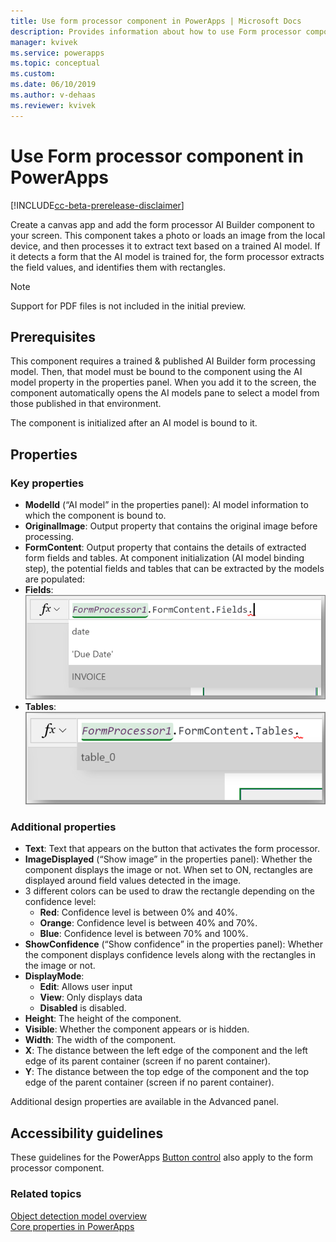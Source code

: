 ```yaml
---
title: Use form processor component in PowerApps | Microsoft Docs
description: Provides information about how to use Form processor component in PowerApps
manager: kvivek
ms.service: powerapps
ms.topic: conceptual
ms.custom: 
ms.date: 06/10/2019
ms.author: v-dehaas
ms.reviewer: kvivek
---
```


# Use Form processor component in PowerApps

[!INCLUDE[cc-beta-prerelease-disclaimer](./includes/cc-beta-prerelease-disclaimer.md)]

Create a canvas app and add the form processor AI Builder component to your screen. This component takes a photo or loads an image from the local device, and then processes it to extract text based on a trained AI model. If it detects a form that the AI model is trained for, the form processor extracts the field values, and identifies them with rectangles.

> [!NOTE] 
>Support for PDF files is not included in the initial preview.

## Prerequisites
This component requires a trained & published AI Builder form processing model. Then, that model must be bound to the component using the AI model property in the properties panel.
When you add it to the screen, the component automatically opens the AI models pane to select a model from those published in that environment. 

The component is initialized after an AI model is bound to it.

## Properties
### Key properties
- **ModelId** (“AI model” in the properties panel): AI model information to which the component is bound to.
- **OriginalImage**: Output property that contains the original image before processing.
- **FormContent**: Output property that contains the details of extracted form fields and tables. At component initialization (AI model binding step), the potential fields and tables that can be extracted by the models are populated:
- **Fields**:
    ![Form fields screen](media/form-fields.png "Form fields screen")
- **Tables**:
    ![Form tables screen](media/form-tables.png "Form tables screen") 

### Additional properties
- **Text**: Text that appears on the button that activates the form processor.
- **ImageDisplayed** (“Show image” in the properties panel): Whether the component displays the image or not. When set to ON, rectangles are displayed around field values detected in the image.
- 3 different colors can be used to draw the rectangle depending on the confidence level:
    - **Red**: Confidence level is between 0% and 40%.
    - **Orange**: Confidence level is between 40% and 70%.
    - **Blue**: Confidence level is between 70% and 100%.
- **ShowConfidence** (“Show confidence” in the properties panel): Whether the component displays confidence levels along with the rectangles in the image or not.
- **DisplayMode**:
    - **Edit**: Allows user input
    - **View**: Only displays data 
    - **Disabled** is disabled.
- **Height**: The height of the component.
- **Visible**: Whether the component appears or is hidden.
- **Width**: The width of the component.
- **X**: The distance between the left edge of the component and the left edge of its parent container (screen if no parent container).
- **Y**: The distance between the top edge of the component and the top edge of the parent container (screen if no parent container).

Additional design properties are available in the Advanced panel.

## Accessibility guidelines
These guidelines for the PowerApps [Button control](/powerapps/maker/canvas-apps/controls/control-button) also apply to the form processor component.

### Related topics

[Object detection model overview](object-detection-overview.md)<br/>
[Core properties in PowerApps](/powerapps/maker/canvas-apps/controls/properties-core)

